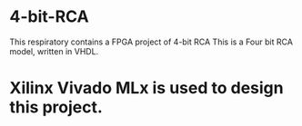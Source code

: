 # 4-bit-RCA
This respiratory contains a FPGA project of 4-bit RCA
This is a Four bit RCA model, written in VHDL.
# Xilinx Vivado MLx is used to design this project.

